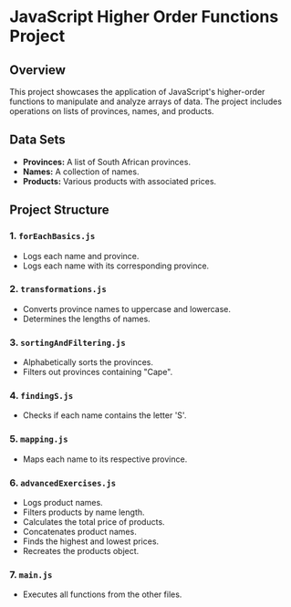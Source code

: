 # JavaScript Higher Order Functions Project

## Overview
This project showcases the application of JavaScript's higher-order functions to manipulate and analyze arrays of data. The project includes operations on lists of provinces, names, and products.

## Data Sets
- **Provinces:** A list of South African provinces.
- **Names:** A collection of names.
- **Products:** Various products with associated prices.

## Project Structure

### 1. `forEachBasics.js`
- Logs each name and province.
- Logs each name with its corresponding province.

### 2. `transformations.js`
- Converts province names to uppercase and lowercase.
- Determines the lengths of names.

### 3. `sortingAndFiltering.js`
- Alphabetically sorts the provinces.
- Filters out provinces containing "Cape".

### 4. `findingS.js`
- Checks if each name contains the letter 'S'.

### 5. `mapping.js`
- Maps each name to its respective province.

### 6. `advancedExercises.js`
- Logs product names.
- Filters products by name length.
- Calculates the total price of products.
- Concatenates product names.
- Finds the highest and lowest prices.
- Recreates the products object.

### 7. `main.js`
- Executes all functions from the other files.
